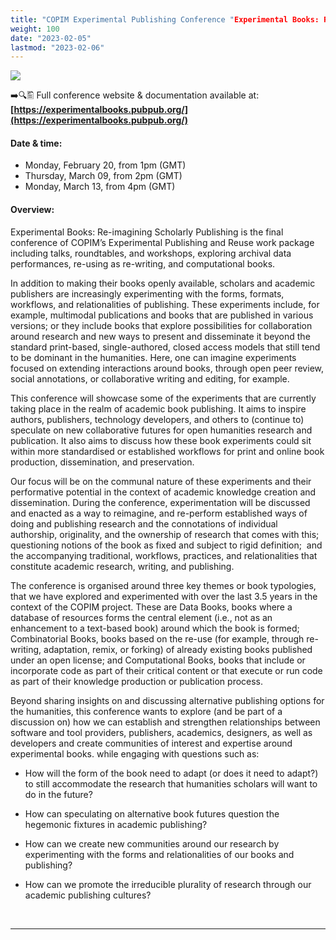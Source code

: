 ```yaml
---
title: "COPIM Experimental Publishing Conference "Experimental Books: Re-imagining Scholarly Publishing"
weight: 100
date: "2023-02-05"
lastmod: "2023-02-06"
---
```


![](/images/experimental-publishing-conference-header.jpg)


➡️🔍🖺 Full conference website & documentation available at: **[https://experimentalbooks.pubpub.org/](https://experimentalbooks.pubpub.org/)**


#### Date & time:

* Monday, February 20, from 1pm (GMT)
* Thursday, March 09, from 2pm (GMT)
* Monday, March 13, from 4pm (GMT)

#### Overview:

Experimental Books: Re-imagining Scholarly Publishing is the final conference of COPIM’s Experimental Publishing and Reuse work package including talks, roundtables, and workshops, exploring archival data performances, re-using as re-writing, and computational books.

In addition to making their books openly available, scholars and academic publishers are increasingly experimenting with the forms, formats, workflows, and relationalities of publishing. These experiments include, for example, multimodal publications and books that are published in various versions; or they include books that explore possibilities for collaboration around research and new ways to present and disseminate it beyond the standard print-based, single-authored, closed access models that still tend to be dominant in the humanities. Here, one can imagine experiments focused on extending interactions around books, through open peer review, social annotations, or collaborative writing and editing, for example.

This conference will showcase some of the experiments that are currently taking place in the realm of academic book publishing. It aims to inspire authors, publishers, technology developers, and others to (continue to) speculate on new collaborative futures for open humanities research and publication. It also aims to discuss how these book experiments could sit within more standardised or established workflows for print and online book production, dissemination, and preservation.

Our focus will be on the communal nature of these experiments and their performative potential in the context of academic knowledge creation and dissemination. During the conference, experimentation will be discussed and enacted as a way to reimagine, and re-perform established ways of doing and publishing research and the connotations of individual authorship, originality, and the ownership of research that comes with this; questioning notions of the book as fixed and subject to rigid definition;  and the accompanying traditional, workflows, practices, and relationalities that constitute academic research, writing, and publishing.

The conference is organised around three key themes or book typologies, that we have explored and experimented with over the last 3.5 years in the context of the COPIM project. These are Data Books, books where a database of resources forms the central element (i.e., not as an enhancement to a text-based book) around which the book is formed; Combinatorial Books, books based on the re-use (for example, through re-writing, adaptation, remix, or forking) of already existing books published under an open license; and Computational Books, books that include or incorporate code as part of their critical content or that execute or run code as part of their knowledge production or publication process.

Beyond sharing insights on and discussing alternative publishing options for the humanities, this conference wants to explore (and be part of a discussion on) how we can establish and strengthen relationships between software and tool providers, publishers, academics, designers, as well as developers and create communities of interest and expertise around experimental books. while engaging with questions such as:

* How will the form of the book need to adapt (or does it need to adapt?) to still accommodate the research that humanities scholars will want to do in the future?
* How can speculating on alternative book futures question the hegemonic fixtures in academic publishing?
* How can we create new communities around our research by experimenting with the forms and relationalities of our books and publishing?
* How can we promote the irreducible plurality of research through our academic publishing cultures?



  &nbsp;


---


  &nbsp;

